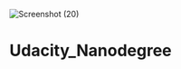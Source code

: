 ![Screenshot (20)](https://user-images.githubusercontent.com/66320109/120666089-99d0de00-c48c-11eb-97ba-7e4cbc38f510.png)
# Udacity_Nanodegree
